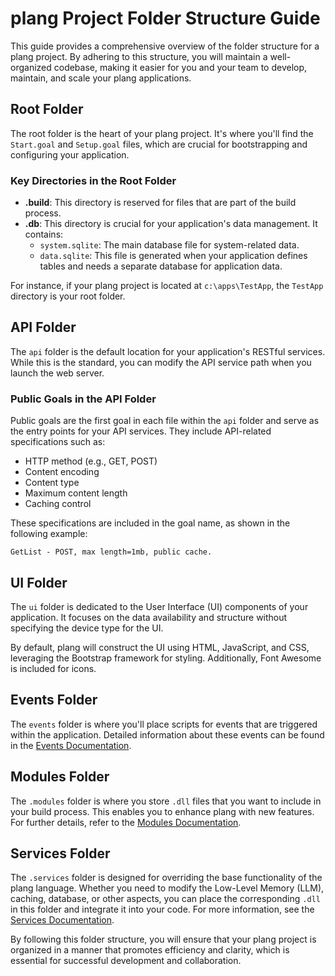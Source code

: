 ﻿# plang Project Folder Structure Guide

This guide provides a comprehensive overview of the folder structure for a plang project. By adhering to this structure, you will maintain a well-organized codebase, making it easier for you and your team to develop, maintain, and scale your plang applications.

## Root Folder

The root folder is the heart of your plang project. It's where you'll find the `Start.goal` and `Setup.goal` files, which are crucial for bootstrapping and configuring your application.

### Key Directories in the Root Folder

- **.build**: This directory is reserved for files that are part of the build process.
- **.db**: This directory is crucial for your application's data management. It contains:
  - `system.sqlite`: The main database file for system-related data.
  - `data.sqlite`: This file is generated when your application defines tables and needs a separate database for application data.

For instance, if your plang project is located at `c:\apps\TestApp`, the `TestApp` directory is your root folder.

## API Folder

The `api` folder is the default location for your application's RESTful services. While this is the standard, you can modify the API service path when you launch the web server.

### Public Goals in the API Folder

Public goals are the first goal in each file within the `api` folder and serve as the entry points for your API services. They include API-related specifications such as:

- HTTP method (e.g., GET, POST)
- Content encoding
- Content type
- Maximum content length
- Caching control

These specifications are included in the goal name, as shown in the following example:

```plang
GetList - POST, max length=1mb, public cache.
```

## UI Folder

The `ui` folder is dedicated to the User Interface (UI) components of your application. It focuses on the data availability and structure without specifying the device type for the UI.

By default, plang will construct the UI using HTML, JavaScript, and CSS, leveraging the Bootstrap framework for styling. Additionally, Font Awesome is included for icons.

## Events Folder

The `events` folder is where you'll place scripts for events that are triggered within the application. Detailed information about these events can be found in the [Events Documentation](./Events.md).

## Modules Folder

The `.modules` folder is where you store `.dll` files that you want to include in your build process. This enables you to enhance plang with new features. For further details, refer to the [Modules Documentation](./modules/README.md).

## Services Folder

The `.services` folder is designed for overriding the base functionality of the plang language. Whether you need to modify the Low-Level Memory (LLM), caching, database, or other aspects, you can place the corresponding `.dll` in this folder and integrate it into your code. For more information, see the [Services Documentation](./Services.md).

By following this folder structure, you will ensure that your plang project is organized in a manner that promotes efficiency and clarity, which is essential for successful development and collaboration.